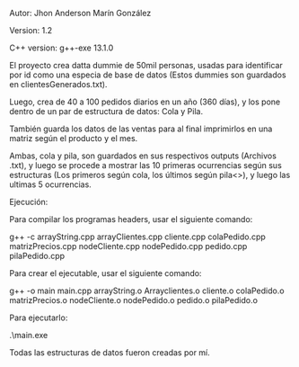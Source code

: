 Autor: Jhon Anderson Marín González

Version: 1.2

C++ version: g++-exe 13.1.0

El proyecto crea datta dummie de 50mil personas, usadas para identificar por id
como una especia de base de datos (Estos dummies son guardados en clientesGenerados.txt).

Luego, crea de 40 a 100 pedidos diarios en un año (360 días), y los pone dentro
de un par de estructura de datos: Cola y Pila.

También guarda los datos de las ventas para al final imprimirlos en una matriz
según el producto y el mes.

Ambas, cola y pila, son guardados en sus respectivos outputs (Archivos .txt), y luego se procede a mostrar las 10 primeras ocurrencias según sus estructuras (Los primeros según cola, los últimos según pila<>), y luego las ultimas 5 ocurrencias.

Ejecución:

Para compilar los programas headers, usar el siguiente comando:

g++ -c arrayString.cpp arrayClientes.cpp cliente.cpp colaPedido.cpp matrizPrecios.cpp nodeCliente.cpp nodePedido.cpp pedido.cpp pilaPedido.cpp

Para crear el ejecutable, usar el siguiente comando:

g++ -o main main.cpp arrayString.o Arrayclientes.o cliente.o colaPedido.o matrizPrecios.o nodeCliente.o nodePedido.o pedido.o pilaPedido.o

Para ejecutarlo:

.\main.exe

Todas las estructuras de datos fueron creadas por mí.
